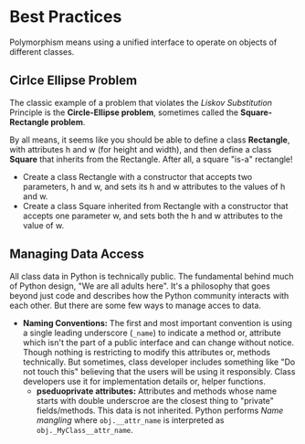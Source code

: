 # Best Practices

Polymorphism means using a unified interface to operate on objects of different classes.

## Cirlce Ellipse Problem

The classic example of a problem that violates the *Liskov Substitution* Principle is the **Circle-Ellipse problem**, sometimes called the **Square-Rectangle problem**.

By all means, it seems like you should be able to define a class **Rectangle**, with attributes h and w (for height and width), and then define a class **Square** that inherits from the Rectangle. After all, a square "is-a" rectangle!

- Create a class Rectangle with a constructor that accepts two parameters, h and w, and sets its h and w attributes to the values of h and w.
- Create a class Square inherited from Rectangle with a constructor that accepts one parameter w, and sets both the h and w attributes to the value of w.

## Managing Data Access

All class data in Python is technically public. The fundamental behind much of Python design, "We are all adults here". It's a philosophy that goes beyond just code and describes how the Python community interacts with each other. But there are some few ways to manage acces to data.

- **Naming Conventions:** The first and most important convention is using a single leading underscore (`_name`) to indicate a method or, attribute which isn't the part of a public interface and can change without notice. Though nothing is restricting to modify this attributes or, methods technically. But sometimes, class developer includes something like "Do not touch this" believing that the users will be using it responsibly. Class developers use it for implementation details or, helper functions.
  - **pseduoprivate attributes:** Attributes and methods whose name starts with double underscroe are the closest thing to "private" fields/methods. This data is not inherited. Python performs *Name mangling* where `obj.__attr_name` is interpreted as `obj._MyClass__attr_name`.
